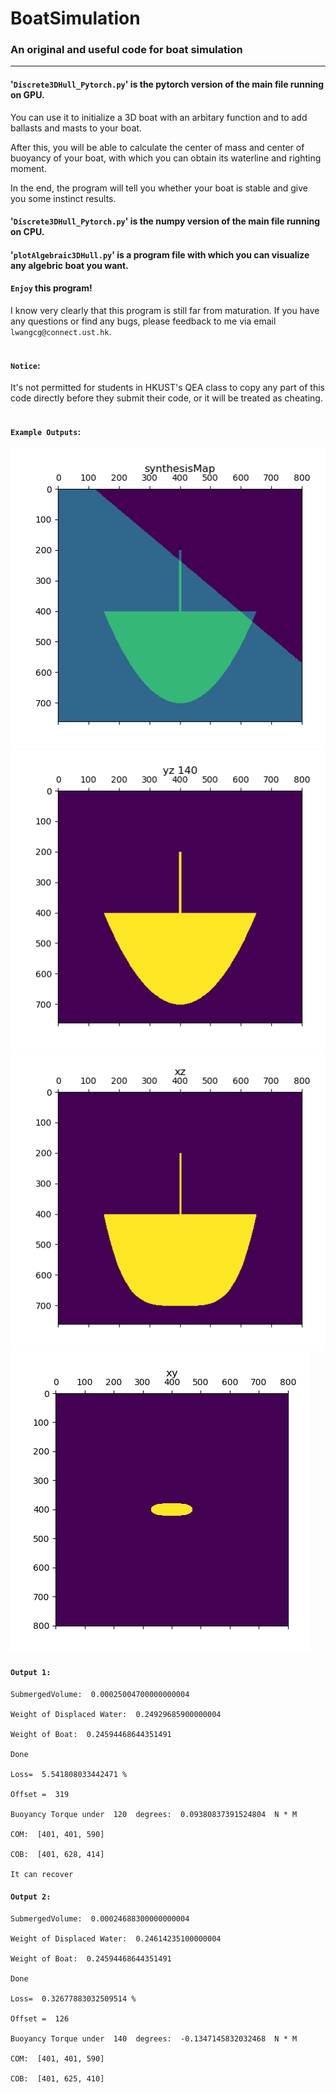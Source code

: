 # BoatSimulation
### An original and useful code for boat simulation

-----------------------------------------------------

####        '`Discrete3DHull_Pytorch.py`' is the pytorch version of the main file running on GPU. <br>
    
You can use it to initialize a 3D boat with an arbitary function and to add ballasts and masts to your boat. 
    
After this, you will be able to calculate the center of mass and center of buoyancy of your boat, with which you can obtain its waterline and righting moment. 
    
In the end, the program will tell you whether your boat is stable and give you some instinct results.<br>

####        '`Discrete3DHull_Pytorch.py`' is the numpy version of the main file running on CPU. <br>

####        '`plotAlgebraic3DHull.py`' is a program file with which you can visualize any algebric boat you want.<br>

####        `Enjoy` this program! <br>

I know very clearly that this program is still far from maturation. If you have any questions or find any bugs, please feedback to me via email `lwangcg@connect.ust.hk`.<br><br>


####    `Notice`:

It's not permitted for students in HKUST's QEA class to copy any part of this code directly before they submit their code, or it will be treated as cheating.<br><br>

####    `Example Outputs`:

![image](https://github.com/NoOneUST/BoatSimulation/blob/master/images/1.png)
![image](https://github.com/NoOneUST/BoatSimulation/blob/master/images/2.png)
![image](https://github.com/NoOneUST/BoatSimulation/blob/master/images/3.png)
![image](https://github.com/NoOneUST/BoatSimulation/blob/master/images/4.png)<br>

####    `Output 1:`
    SubmergedVolume:  0.00025004700000000004

    Weight of Displaced Water:  0.24929685900000004

    Weight of Boat:  0.24594468644351491

    Done 

    Loss=  5.541808033442471 % 

    Offset =  319

    Buoyancy Torque under  120  degrees:  0.09380837391524804  N * M

    COM:  [401, 401, 590]

    COB:  [401, 628, 414]

    It can recover

####    `Output 2:`
    SubmergedVolume:  0.00024688300000000004

    Weight of Displaced Water:  0.24614235100000004

    Weight of Boat:  0.24594468644351491

    Done 

    Loss=  0.32677883032509514 % 

    Offset =  126

    Buoyancy Torque under  140  degrees:  -0.1347145832032468  N * M

    COM:  [401, 401, 590] 

    COB:  [401, 625, 410]
